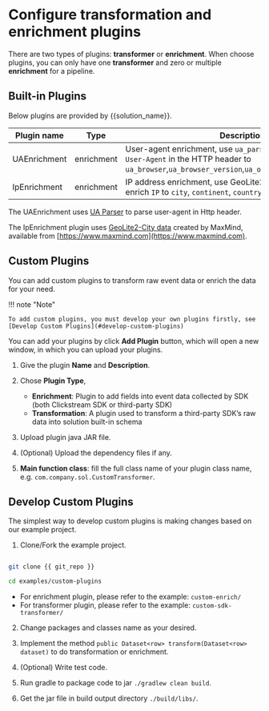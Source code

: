# Configure transformation and enrichment plugins

There are two types of plugins: **transformer** or **enrichment**.  When choose plugins, you can only have one **transformer** and zero or multiple **enrichment** for a pipeline.

## Built-in Plugins

Below plugins are provided by {{solution_name}}.

| Plugin name | Type |  Description |
| --- | --- |  --- | 
| UAEnrichment | enrichment |User-agent enrichment, use `ua_parser` Java library to enrich `User-Agent` in the HTTP header to `ua_browser`,`ua_browser_version`,`ua_os`,`ua_os_version`,`ua_device` | 
| IpEnrichment | enrichment |IP address enrichment, use GeoLite2 data by MaxMind to enrich `IP` to `city`, `continent`, `country` | 

The UAEnrichment uses [UA Parser](https://mvnrepository.com/artifact/ua_parser/ua-parser) to parse user-agent in Http header.

The IpEnrichment plugin uses [GeoLite2-City data](https://cdn.jsdelivr.net/npm/geolite2-city@1.0.0/GeoLite2-City.mmdb.gz) created by MaxMind, available from [https://www.maxmind.com](https://www.maxmind.com).


## Custom Plugins

You can add custom plugins to transform raw event data or enrich the data for your need.

!!! note "Note"

    To add custom plugins, you must develop your own plugins firstly, see [Develop Custom Plugins](#develop-custom-plugins)


You can add your plugins by click **Add Plugin** button, which will open a new window, in which you can upload your plugins.

1. Give the plugin **Name** and **Description**.
2. Chose **Plugin Type**,
   - **Enrichment**: Plugin to add fields into event data collected by SDK (both Clickstream SDK or third-party SDK)
   - **Transformation**: A plugin used to transform a third-party SDK’s raw data into solution built-in schema

3. Upload plugin java JAR file.

4. (Optional) Upload the dependency files if any.

5. **Main function class**: fill the full class name of your plugin class name, e.g. `com.company.sol.CustomTransformer`.


## Develop Custom Plugins

The simplest way to develop custom plugins is making changes based on our example project.

1. Clone/Fork the example project.

```sh

git clone {{ git_repo }}

cd examples/custom-plugins

```

 - For enrichment plugin, please refer to the example: `custom-enrich/`
 - For transformer plugin, please refer to the example: `custom-sdk-transformer/`

2. Change packages and classes name as your desired.

3. Implement the method `public Dataset<row> transform(Dataset<row> dataset)` to do transformation or enrichment.

4. (Optional) Write test code.

5. Run gradle to package code to jar `./gradlew clean build`.

6. Get the jar file in build output directory `./build/libs/`.
